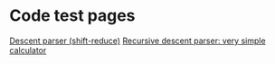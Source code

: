 # Code test pages

[Descent parser (shift-reduce)](https://luisespino.github.io/compilers/peggy/01_differences/shift_reduce.html)
[Recursive descent parser: very simple calculator](https://luisespino.github.io/compilers/peggy/01_differences/recursive.html)
